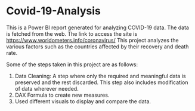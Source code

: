 # Covid-19-Analysis
This is a Power BI report generated for analyzing COVID-19 data. The data is fetched from the web. The link to access the site is https://www.worldometers.info/coronavirus/
This project analyzes the various factors such as the countries affected by their recovery and death rate.

Some of the steps taken in this project are as follows:
1. Data Cleaning: A step where only the required and meaningful data is preserved and the rest discarded. This step also includes modification of data wherever needed.
2. DAX Formula to create new measures.
3. Used different visuals to display and compare the data.

